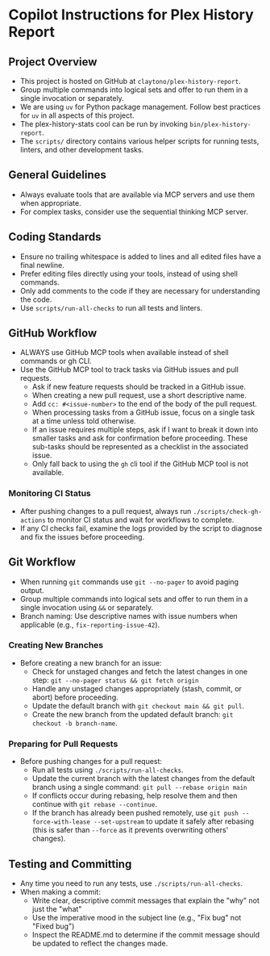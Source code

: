 # Copilot Instructions for Plex History Report

## Project Overview

- This project is hosted on GitHub at `claytono/plex-history-report`.
- Group multiple commands into logical sets and offer to run them in a single invocation or
  separately.
- We are using `uv` for Python package management. Follow best practices for `uv` in all aspects of
  this project.
- The plex-history-stats cool can be run by invoking `bin/plex-history-report`.
- The `scripts/` directory contains various helper scripts for running tests, linters, and other
  development tasks.

## General Guidelines

- Always evaluate tools that are available via MCP servers and use them when appropriate.
- For complex tasks, consider use the sequential thinking MCP server.

## Coding Standards

- Ensure no trailing whitespace is added to lines and all edited files have a final newline.
- Prefer editing files directly using your tools, instead of using shell commands.
- Only add comments to the code if they are necessary for understanding the code.
- Use `scripts/run-all-checks` to run all tests and linters.

## GitHub Workflow

- ALWAYS use GitHub MCP tools when available instead of shell commands or gh CLI.
- Use the GitHub MCP tool to track tasks via GitHub issues and pull requests.
  - Ask if new feature requests should be tracked in a GitHub issue.
  - When creating a new pull request, use a short descriptive name.
  - Add `cc: #<issue-number>` to the end of the body of the pull request.
  - When processing tasks from a GitHub issue, focus on a single task at a time unless told
    otherwise.
  - If an issue requires multiple steps, ask if I want to break it down into smaller tasks and ask
    for confirmation before proceeding. These sub-tasks should be represented as a checklist in the
    associated issue.
  - Only fall back to using the `gh` cli tool if the GitHub MCP tool is not available.

### Monitoring CI Status

- After pushing changes to a pull request, always run `./scripts/check-gh-actions` to monitor CI
  status and wait for workflows to complete.
- If any CI checks fail, examine the logs provided by the script to diagnose and fix the issues
  before proceeding.

## Git Workflow

- When running `git` commands use `git --no-pager` to avoid paging output.
- Group multiple commands into logical sets and offer to run them in a single invocation using `&&`
  or separately.
- Branch naming: Use descriptive names with issue numbers when applicable (e.g.,
  `fix-reporting-issue-42`).

### Creating New Branches

- Before creating a new branch for an issue:
  - Check for unstaged changes and fetch the latest changes in one step:
    `git --no-pager status && git fetch origin`
  - Handle any unstaged changes appropriately (stash, commit, or abort) before proceeding.
  - Update the default branch with `git checkout main && git pull`.
  - Create the new branch from the updated default branch: `git checkout -b branch-name`.

### Preparing for Pull Requests

- Before pushing changes for a pull request:
  - Run all tests using `./scripts/run-all-checks`.
  - Update the current branch with the latest changes from the default branch using a single
    command: `git pull --rebase origin main`
  - If conflicts occur during rebasing, help resolve them and then continue with
    `git rebase --continue`.
  - If the branch has already been pushed remotely, use `git push --force-with-lease --set-upstream`
    to update it safely after rebasing (this is safer than `--force` as it prevents overwriting
    others' changes).

## Testing and Committing

- Any time you need to run any tests, use `./scripts/run-all-checks`.
- When making a commit:
  - Write clear, descriptive commit messages that explain the "why" not just the "what"
  - Use the imperative mood in the subject line (e.g., "Fix bug" not "Fixed bug")
  - Inspect the README.md to determine if the commit message should be updated to reflect the
    changes made.
